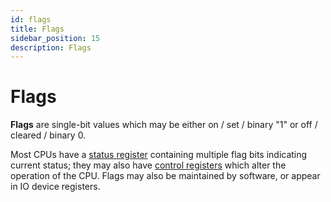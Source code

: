 ```yaml
---
id: flags
title: Flags
sidebar_position: 15
description: Flags
---
```


# Flags

**Flags** are single-bit values which may be either on / set / binary "1" or off / cleared / binary 0.

Most CPUs have a [status register](./register.md#status-register) containing multiple flag bits indicating current status; they may also have [control registers](./register.md#control-registers) which alter the operation of the CPU. Flags may also be maintained by software, or appear in IO device registers.
